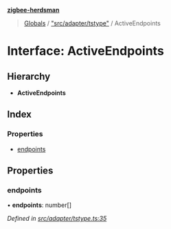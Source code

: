 **[zigbee-herdsman](../README.md)**

> [Globals](../README.md) / ["src/adapter/tstype"](../modules/_src_adapter_tstype_.md) / ActiveEndpoints

# Interface: ActiveEndpoints

## Hierarchy

* **ActiveEndpoints**

## Index

### Properties

* [endpoints](_src_adapter_tstype_.activeendpoints.md#endpoints)

## Properties

### endpoints

•  **endpoints**: number[]

*Defined in [src/adapter/tstype.ts:35](https://github.com/Koenkk/zigbee-herdsman/blob/master/src/src/adapter/tstype.ts#L35)*

